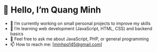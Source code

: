 # 👋 Hello, I’m Quang Minh

- 🔭 I’m currently working on small personal projects to improve my skills  
- 🌱 I’m learning web development (JavaScript, HTML, CSS) and backend basics  
- 💬 Feel free to ask me about JavaScript, PHP, or general programming  
- 📫 How to reach me: [minhpq145@gmail.com]
